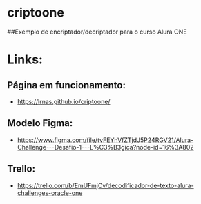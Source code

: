 # criptoone
##Exemplo de encriptador/decriptador para o curso Alura ONE
# Links:
## Página em funcionamento:
- https://lrnas.github.io/criptoone/
## Modelo Figma:
- https://www.figma.com/file/tvFEYhVfZTjdJ5P24RGV21/Alura-Challenge---Desafio-1---L%C3%B3gica?node-id=16%3A802
## Trello:
- https://trello.com/b/EmUFmjCv/decodificador-de-texto-alura-challenges-oracle-one
